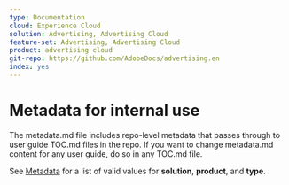 ```yaml
---
type: Documentation
cloud: Experience Cloud
solution: Advertising, Advertising Cloud
feature-set: Advertising, Advertising Cloud
product: advertising cloud
git-repo: https://github.com/AdobeDocs/advertising.en
index: yes
---
```


# Metadata for internal use

The metadata.md file includes repo-level metadata that passes through to user guide TOC.md files in the repo. If you want to change metadata.md content for any user guide, do so in any TOC.md file.

See [Metadata](https://experienceleague.adobe.com/docs/authoring-guide-exl/using/editing/user-guide-setup/metadata.html) for a list of valid values for **solution**, **product**, and **type**.
